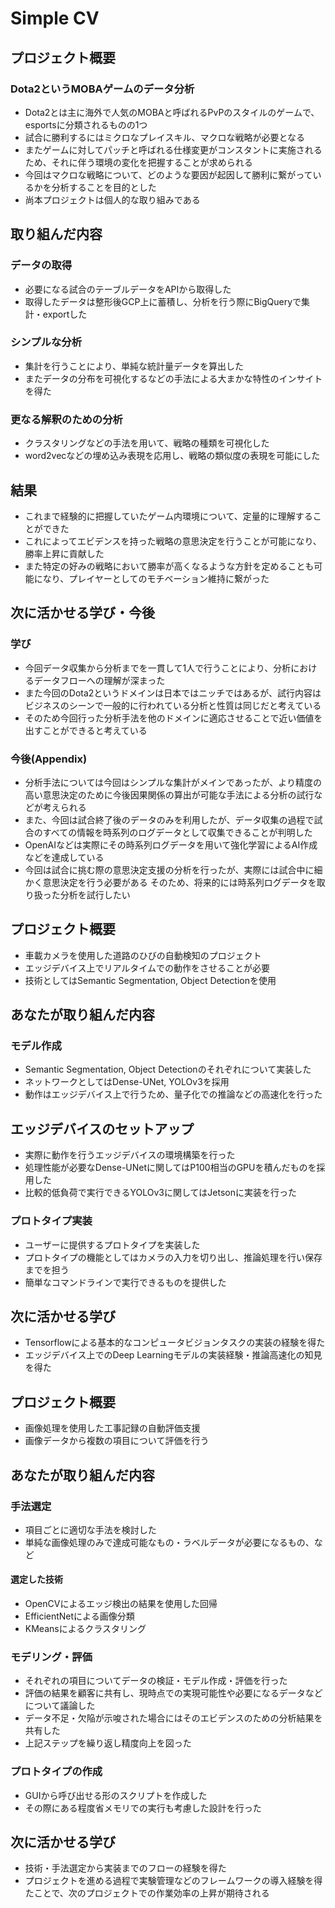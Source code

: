 # Simple CV

## プロジェクト概要
### Dota2というMOBAゲームのデータ分析
- Dota2とは主に海外で人気のMOBAと呼ばれるPvPのスタイルのゲームで、esportsに分類されるものの1つ
- 試合に勝利するにはミクロなプレイスキル、マクロな戦略が必要となる
- またゲームに対してパッチと呼ばれる仕様変更がコンスタントに実施されるため、それに伴う環境の変化を把握することが求められる
- 今回はマクロな戦略について、どのような要因が起因して勝利に繋がっているかを分析することを目的とした
- 尚本プロジェクトは個人的な取り組みである

## 取り組んだ内容
### データの取得
- 必要になる試合のテーブルデータをAPIから取得した
- 取得したデータは整形後GCP上に蓄積し、分析を行う際にBigQueryで集計・exportした

### シンプルな分析
- 集計を行うことにより、単純な統計量データを算出した
- またデータの分布を可視化するなどの手法による大まかな特性のインサイトを得た

### 更なる解釈のための分析
- クラスタリングなどの手法を用いて、戦略の種類を可視化した
- word2vecなどの埋め込み表現を応用し、戦略の類似度の表現を可能にした

## 結果
- これまで経験的に把握していたゲーム内環境について、定量的に理解することができた
- これによってエビデンスを持った戦略の意思決定を行うことが可能になり、勝率上昇に貢献した
- また特定の好みの戦略において勝率が高くなるような方針を定めることも可能になり、プレイヤーとしてのモチベーション維持に繋がった

## 次に活かせる学び・今後
### 学び
- 今回データ収集から分析までを一貫して1人で行うことにより、分析におけるデータフローへの理解が深まった
- また今回のDota2というドメインは日本ではニッチではあるが、試行内容はビジネスのシーンで一般的に行われている分析と性質は同じだと考えている
- そのため今回行った分析手法を他のドメインに適応させることで近い価値を出すことができると考えている

### 今後(Appendix)
- 分析手法については今回はシンプルな集計がメインであったが、より精度の高い意思決定のために今後因果関係の算出が可能な手法による分析の試行などが考えられる
- また、今回は試合終了後のデータのみを利用したが、データ収集の過程で試合のすべての情報を時系列のログデータとして収集できることが判明した
- OpenAIなどは実際にその時系列ログデータを用いて強化学習によるAI作成などを達成している
- 今回は試合に挑む際の意思決定支援の分析を行ったが、実際には試合中に細かく意思決定を行う必要がある
そのため、将来的には時系列ログデータを取り扱った分析を試行したい


## プロジェクト概要
- 車載カメラを使用した道路のひびの自動検知のプロジェクト
- エッジデバイス上でリアルタイムでの動作をさせることが必要
- 技術としてはSemantic Segmentation, Object Detectionを使用

## あなたが取り組んだ内容
### モデル作成
- Semantic Segmentation, Object Detectionのそれぞれについて実装した
- ネットワークとしてはDense-UNet, YOLOv3を採用
- 動作はエッジデバイス上で行うため、量子化での推論などの高速化を行った

## エッジデバイスのセットアップ
- 実際に動作を行うエッジデバイスの環境構築を行った
- 処理性能が必要なDense-UNetに関してはP100相当のGPUを積んだものを採用した
- 比較的低負荷で実行できるYOLOv3に関してはJetsonに実装を行った

### プロトタイプ実装
- ユーザーに提供するプロトタイプを実装した
- プロトタイプの機能としてはカメラの入力を切り出し、推論処理を行い保存までを担う
- 簡単なコマンドラインで実行できるものを提供した

## 次に活かせる学び
- Tensorflowによる基本的なコンピュータビジョンタスクの実装の経験を得た
- エッジデバイス上でのDeep Learningモデルの実装経験・推論高速化の知見を得た


## プロジェクト概要
- 画像処理を使用した工事記録の自動評価支援
- 画像データから複数の項目について評価を行う

## あなたが取り組んだ内容
### 手法選定
- 項目ごとに適切な手法を検討した
- 単純な画像処理のみで達成可能なもの・ラベルデータが必要になるもの、など

#### 選定した技術
- OpenCVによるエッジ検出の結果を使用した回帰
- EfficientNetによる画像分類
- KMeansによるクラスタリング

### モデリング・評価
- それぞれの項目についてデータの検証・モデル作成・評価を行った
- 評価の結果を顧客に共有し、現時点での実現可能性や必要になるデータなどについて議論した
- データ不足・欠陥が示唆された場合にはそのエビデンスのための分析結果を共有した
- 上記ステップを繰り返し精度向上を図った

### プロトタイプの作成
- GUIから呼び出せる形のスクリプトを作成した
- その際にある程度省メモリでの実行も考慮した設計を行った

## 次に活かせる学び
- 技術・手法選定から実装までのフローの経験を得た
- プロジェクトを進める過程で実験管理などのフレームワークの導入経験を得たことで、次のプロジェクトでの作業効率の上昇が期待される
